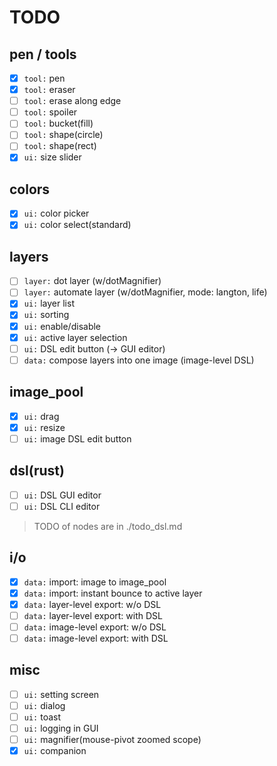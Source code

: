 # TODO

## pen / tools

- [x] `tool:` pen
- [x] `tool:` eraser
- [ ] `tool:` erase along edge
- [ ] `tool:` spoiler
- [ ] `tool:` bucket(fill)
- [ ] `tool:` shape(circle)
- [ ] `tool:` shape(rect)
- [x] `ui:` size slider

## colors

- [x] `ui:` color picker
- [x] `ui:` color select(standard)

## layers

- [ ] `layer:` dot layer (w/dotMagnifier)
- [ ] `layer:` automate layer (w/dotMagnifier, mode: langton, life)
- [x] `ui:` layer list
- [x] `ui:` sorting
- [x] `ui:` enable/disable
- [x] `ui:` active layer selection
- [ ] `ui:` DSL edit button (-> GUI editor)
- [ ] `data:` compose layers into one image (image-level DSL)

## image_pool

- [x] `ui:` drag
- [x] `ui:` resize
- [ ] `ui:` image DSL edit button

## dsl(rust)

- [ ] `ui:` DSL GUI editor
- [ ] `ui:` DSL CLI editor

> TODO of nodes are in ./todo_dsl.md

## i/o

- [x] `data:` import: image to image_pool
- [x] `data:` import: instant bounce to active layer
- [x] `data:` layer-level export: w/o DSL
- [ ] `data:` layer-level export: with DSL
- [ ] `data:` image-level export: w/o DSL
- [ ] `data:` image-level export: with DSL

## misc

- [ ] `ui:` setting screen
- [ ] `ui:` dialog
- [ ] `ui:` toast
- [ ] `ui:` logging in GUI
- [ ] `ui:` magnifier(mouse-pivot zoomed scope)
- [x] `ui:` companion
